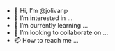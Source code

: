 - 👋 Hi, I’m @jolivanp
- 👀 I’m interested in ...
- 🌱 I’m currently learning ...
- 💞️ I’m looking to collaborate on ...
- 📫 How to reach me ...

<!---
jolivanp/jolivanp is a ✨ special ✨ repository because its `README.md` (this file) appears on your GitHub profile.
You can click the Preview link to take a look at your changes.
--->
